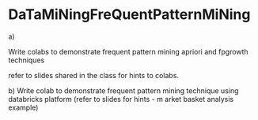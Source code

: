 # DaTaMiNingFreQuentPatternMiNing


a) 

Write  colabs to demonstrate frequent pattern mining apriori and fpgrowth techniques

 

refer to slides shared in the class for hints to colabs.

b) Write colab to demonstrate frequent pattern mining technique using databricks platform (refer to slides for hints - m arket basket analysis example)
